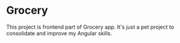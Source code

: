 # Grocery

This project is frontend part of Grocery app. It's just a pet project to consolidate and improve my Angular skills.
